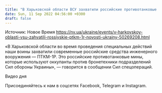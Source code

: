 ```yaml
---
title: "В Харьковской области ВСУ захватили российские противотанковые мины"
date: Sun, 11 Sep 2022 04:56:00 +0300
draft: false
---
```

Источник: Новое Время https://nv.ua/ukraine/events/v-harkovskoy-oblasti-vsu-zahvatili-rossiyskie-ptkm-1r-novosti-ukrainy-50269208.html


«В Харьковской области во время проведения специальных действий наши воины захватили современные российские средства инженерного вооружения — ПТКМ-1Р. Это российские противотанковые мины, которые используют оккупанты против бронетехники подразделений Сил обороны Украины», — говорится в сообщении Сил спецопераций.

 Видео дня   

Присоединяйтесь к нам в соцсетях Facebook, Telegram и Instagram.
